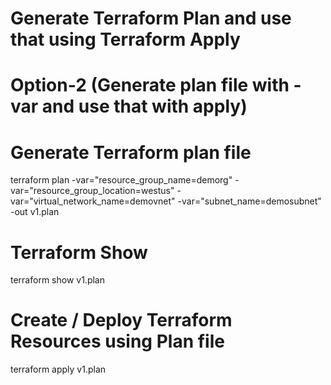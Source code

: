 # Generate Terraform Plan and use that using Terraform Apply

# Option-2 (Generate plan file with -var and use that with apply)
# Generate Terraform plan file
terraform plan -var="resource_group_name=demorg" -var="resource_group_location=westus" -var="virtual_network_name=demovnet" -var="subnet_name=demosubnet"  -out v1.plan
# Terraform Show
terraform show v1.plan

# Create / Deploy Terraform Resources using Plan file
terraform apply v1.plan 
